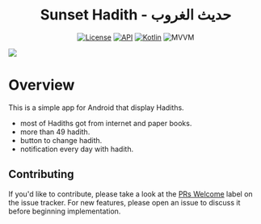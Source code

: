 <h1 align="center">Sunset Hadith - حديث الغروب</h1>

<p align="center">
  <a href="https://opensource.org/licenses/Apache-2.0"><img alt="License" src="https://img.shields.io/badge/License-Apache%202.0-blue.svg"/></a>
  <a href="https://android-arsenal.com/api?level=23"><img alt="API" src="https://img.shields.io/badge/API-21%2B-brightgreen.svg?style=flat"/></a>
  <a href="https://kotlinlang.org"><img alt="Kotlin" src="https://img.shields.io/badge/Kotlin-1.4.xxx-blue"/></a>
  <img alt="MVVM" src="https://img.shields.io/badge/MVVM-Architecture-orange"/>
</p>

![](https://i.ibb.co/hs8Z57C/Purple-Modern-App-Instagram-Ad.png)
# Overview
This is a simple app for Android that display Hadiths.

* most of Hadiths got from internet and paper books.
* more than 49 hadith.
* button to change hadith.
* notification every day with hadith.

## Contributing

If you'd like to contribute, please take a look at the [PRs Welcome](https://github.com/MoatazBadawy/Sunset-hadith/labels) label on the issue tracker. For new features, please open an issue to discuss it before beginning implementation.
